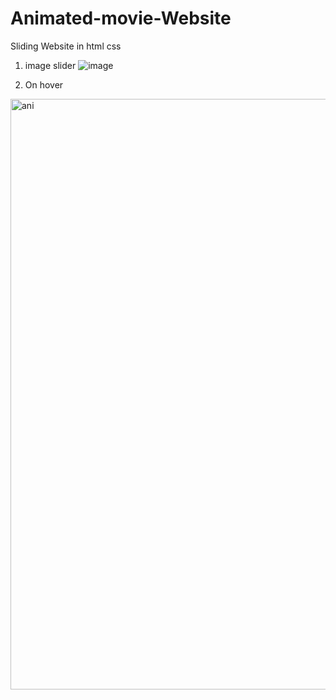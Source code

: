 # Animated-movie-Website
Sliding Website in html css

1) image slider
![image](https://user-images.githubusercontent.com/61617566/227713182-da7ea1af-164f-4e49-966a-ba5e8cf7765a.png)

2) On hover
<img width="945" alt="ani" src="https://user-images.githubusercontent.com/61617566/227713310-cc6fbb7e-f1f4-4d1a-ab4b-2abb0b2767fe.png">
